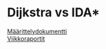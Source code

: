 # Dijkstra vs IDA*
[Määrittelydokumentti](/dokumentaatio/määrittelydokumentti.md)\
[Viikkoraportit](/dokumentaatio/viikkoraportti1.md)
